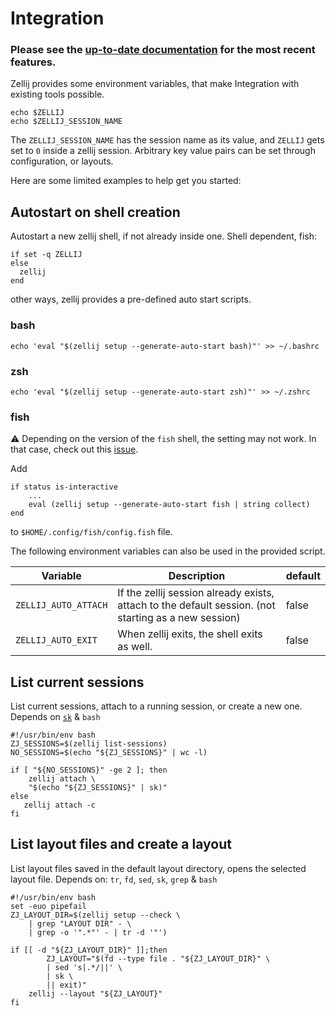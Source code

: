 # Integration

### **Please see the [up-to-date documentation](/documentation) for the most recent features.**

Zellij provides some environment variables, that make Integration
with existing tools possible.

```
echo $ZELLIJ
echo $ZELLIJ_SESSION_NAME
```

The `ZELLIJ_SESSION_NAME` has the session name as its value, and `ZELLIJ` gets
set to `0` inside a zellij session.
Arbitrary key value pairs can be set through configuration, or layouts.


Here are some limited examples to help get you started:

## Autostart on shell creation
Autostart a new zellij shell, if not already inside one.
Shell dependent, fish:
```
if set -q ZELLIJ
else
  zellij
end
```

other ways, zellij provides a pre-defined auto start scripts.

### bash
```
echo 'eval "$(zellij setup --generate-auto-start bash)"' >> ~/.bashrc
```

### zsh
```
echo 'eval "$(zellij setup --generate-auto-start zsh)"' >> ~/.zshrc
```

### fish

⚠️ Depending on the version of the `fish` shell, the setting may not work. In that case, check out this [issue](https://github.com/zellij-org/zellij/issues/1534).

Add 

```fish
if status is-interactive
    ...
    eval (zellij setup --generate-auto-start fish | string collect)
end
```

to `$HOME/.config/fish/config.fish` file.


The following environment variables can also be used in the provided script.

| Variable             | Description                                                                                          | default |
|----------------------|------------------------------------------------------------------------------------------------------|---------|
| `ZELLIJ_AUTO_ATTACH` | If the zellij session already exists, attach to the default session. (not starting as a new session) |  false  |
| `ZELLIJ_AUTO_EXIT`   | When zellij exits, the shell exits as well.                                                          |  false  |

## List current sessions
List current sessions, attach to a running session, or create a new one.
Depends on [`sk`](https://github.com/lotabout/skim) & `bash`

```
#!/usr/bin/env bash
ZJ_SESSIONS=$(zellij list-sessions)
NO_SESSIONS=$(echo "${ZJ_SESSIONS}" | wc -l)

if [ "${NO_SESSIONS}" -ge 2 ]; then
    zellij attach \
    "$(echo "${ZJ_SESSIONS}" | sk)"
else
   zellij attach -c
fi
```

## List layout files and create a layout
List layout files saved in the default layout directory,
opens the selected layout file.
Depends on: `tr`, `fd`, `sed`, `sk`, `grep` & `bash`

```
#!/usr/bin/env bash
set -euo pipefail
ZJ_LAYOUT_DIR=$(zellij setup --check \
    | grep "LAYOUT DIR" - \
    | grep -o '".*"' - | tr -d '"')

if [[ -d "${ZJ_LAYOUT_DIR}" ]];then
        ZJ_LAYOUT="$(fd --type file . "${ZJ_LAYOUT_DIR}" \
        | sed 's|.*/||' \
        | sk \
        || exit)"
    zellij --layout "${ZJ_LAYOUT}"
fi
```
